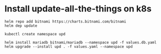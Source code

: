 # Install update-all-the-things on k8s

```
helm repo add bitnami https://charts.bitnami.com/bitnami
helm dep update

kubectl create namespace upd

helm install mariadb bitnami/mariadb --namespace upd -f values.db.yaml
helm upgrade --install upd . -f values.yaml --namespace upd
```